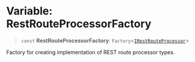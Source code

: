 # Variable: RestRouteProcessorFactory

> `const` **RestRouteProcessorFactory**: `Factory`\<[`IRestRouteProcessor`](../interfaces/IRestRouteProcessor.md)\>

Factory for creating implementation of REST route processor types.

